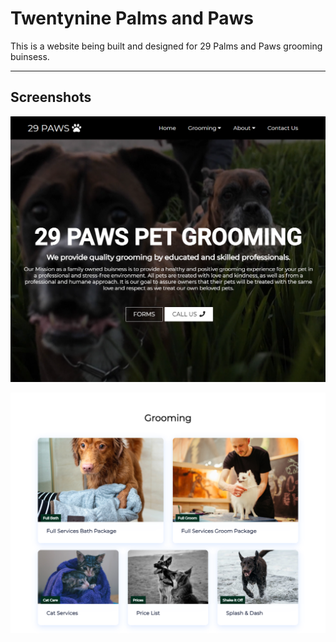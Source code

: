 # Twentynine Palms and Paws 

This is a website being built and designed for 29 Palms and Paws grooming buinsess.

----
## Screenshots 
![image-one](screenshots\photoOne.png)

![image-one](screenshots\photoTwo.png)





